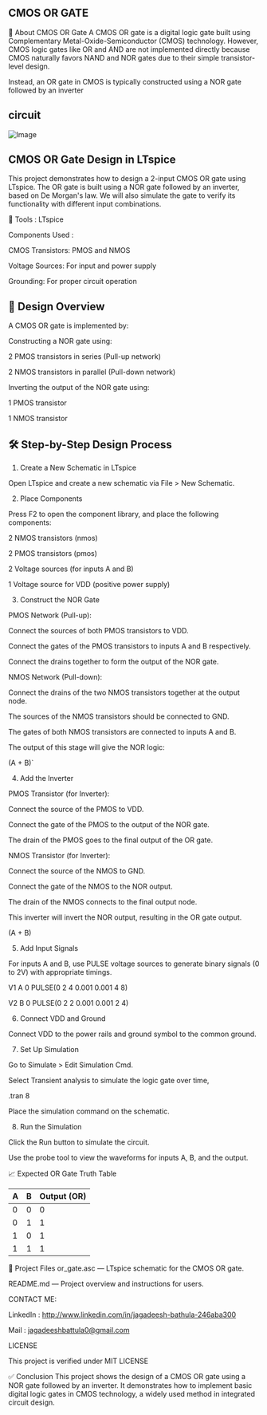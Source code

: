## CMOS OR GATE

🧠 About CMOS OR Gate
A CMOS OR gate is a digital logic gate built using Complementary Metal-Oxide-Semiconductor (CMOS) technology. However, CMOS logic gates like OR and AND are not implemented directly because CMOS naturally favors NAND and NOR gates due to their simple transistor-level design.

Instead, an OR gate in CMOS is typically constructed using a NOR gate followed by an inverter

## circuit 

![Image](https://github.com/user-attachments/assets/8f56d3d7-5f5d-4eb9-9537-8659f55026ef)

## CMOS OR Gate Design in LTspice

This project demonstrates how to design a 2-input CMOS OR gate using LTspice. The OR gate is built using a NOR gate followed by an inverter, based on De Morgan's law. We will also simulate the gate to verify its functionality with different input combinations.

🔧 Tools : LTspice 

Components Used :

CMOS Transistors: PMOS and NMOS

Voltage Sources: For input and power supply

Grounding: For proper circuit operation

## 🧰 Design Overview

A CMOS OR gate is implemented by:

Constructing a NOR gate using:

2 PMOS transistors in series (Pull-up network)

2 NMOS transistors in parallel (Pull-down network)

Inverting the output of the NOR gate using:

1 PMOS transistor

1 NMOS transistor
 
## 🛠️ Step-by-Step Design Process

1. Create a New Schematic in LTspice

Open LTspice and create a new schematic via File > New Schematic.

2. Place Components
   
Press F2 to open the component library, and place the following components:

2 NMOS transistors (nmos)

2 PMOS transistors (pmos)

2 Voltage sources (for inputs A and B)

1 Voltage source for VDD (positive power supply)

3. Construct the NOR Gate
   
PMOS Network (Pull-up):

Connect the sources of both PMOS transistors to VDD.

Connect the gates of the PMOS transistors to inputs A and B respectively.

Connect the drains together to form the output of the NOR gate.

NMOS Network (Pull-down):

Connect the drains of the two NMOS transistors together at the output node.

The sources of the NMOS transistors should be connected to GND.

The gates of both NMOS transistors are connected to inputs A and B.

The output of this stage will give the NOR logic: 

(A + B)`

4. Add the Inverter
   
PMOS Transistor (for Inverter):

Connect the source of the PMOS to VDD.

Connect the gate of the PMOS to the output of the NOR gate.

The drain of the PMOS goes to the final output of the OR gate.

NMOS Transistor (for Inverter):

Connect the source of the NMOS to GND.

Connect the gate of the NMOS to the NOR output.

The drain of the NMOS connects to the final output node.

This inverter will invert the NOR output, resulting in the OR gate output.

(A + B)

5. Add Input Signals

For inputs A and B, use PULSE voltage sources to generate binary signals (0 to 2V) with appropriate timings.

V1 A 0 PULSE(0 2 4 0.001 0.001 4 8)

V2 B 0 PULSE(0 2 2 0.001 0.001 2 4)

6. Connect VDD and Ground
   
Connect VDD to the power rails and ground symbol to the common ground.

7. Set Up Simulation
   
Go to Simulate > Edit Simulation Cmd.

Select Transient analysis to simulate the logic gate over time, 

.tran 8

Place the simulation command on the schematic.

8. Run the Simulation

Click the Run button to simulate the circuit.

Use the probe tool to view the waveforms for inputs A, B, and the output.

📈 Expected OR Gate Truth Table

| A	| B	| Output (OR) |
|---|---|-------------|
| 0 |	0 |   	0       |
| 0 |	1 |   	1       |
| 1 |	0	|     1       |
| 1 |	1 |   	1       |

📁 Project Files
or_gate.asc — LTspice schematic for the CMOS OR gate.

README.md — Project overview and instructions for users.

CONTACT ME:

LinkedIn : http://www.linkedin.com/in/jagadeesh-bathula-246aba300

Mail : jagadeeshbattula0@gmail.com

LICENSE 

This project is verified under MIT LICENSE 

✅ Conclusion
This project shows the design of a CMOS OR gate using a NOR gate followed by an inverter. It demonstrates how to implement basic digital logic gates in CMOS technology, a widely used method in integrated circuit design.
